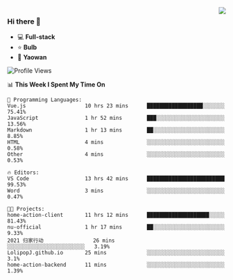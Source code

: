 <img  align="right" src="https://github-readme-stats.vercel.app/api?username=LolipopJ&show_icons=true&count_private=true&hide_title=true&include_all_commits=true&theme=vue">

### Hi there 👋

- :computer: **Full-stack**
- :star: **Bulb**
- :pill: **Yaowan**

<!--START_SECTION:waka-->
![Profile Views](http://img.shields.io/badge/Profile%20Views-0-blue)

📊 **This Week I Spent My Time On** 

```text
💬 Programming Languages: 
Vue.js                   10 hrs 23 mins      ██████████████████░░░░░░░   75.41% 
JavaScript               1 hr 52 mins        ███░░░░░░░░░░░░░░░░░░░░░░   13.56% 
Markdown                 1 hr 13 mins        ██░░░░░░░░░░░░░░░░░░░░░░░   8.85% 
HTML                     4 mins              ░░░░░░░░░░░░░░░░░░░░░░░░░   0.58% 
Other                    4 mins              ░░░░░░░░░░░░░░░░░░░░░░░░░   0.53%

🔥 Editors: 
VS Code                  13 hrs 42 mins      █████████████████████████   99.53% 
Word                     3 mins              ░░░░░░░░░░░░░░░░░░░░░░░░░   0.47%

🐱‍💻 Projects: 
home-action-client       11 hrs 12 mins      ████████████████████░░░░░   81.43% 
nu-official              1 hr 17 mins        ██░░░░░░░░░░░░░░░░░░░░░░░   9.33% 
2021 归家行动                26 mins             ░░░░░░░░░░░░░░░░░░░░░░░░░   3.19% 
LolipopJ.github.io       25 mins             ░░░░░░░░░░░░░░░░░░░░░░░░░   3.1% 
home-action-backend      11 mins             ░░░░░░░░░░░░░░░░░░░░░░░░░   1.39%

```


<!--END_SECTION:waka-->
